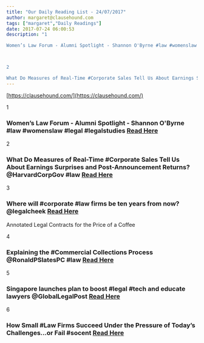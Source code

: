 ```yaml
---
title: "Our Daily Reading List - 24/07/2017"
author: margaret@clausehound.com
tags: ["margaret","Daily Readings"]
date: 2017-07-24 06:00:53
description: "1

Women’s Law Forum - Alumni Spotlight - Shannon O'Byrne #law #womenslaw #legal #legalstudies Read Here



2

What Do Measures of Real-Time #Corporate Sales Tell Us About Earnings Surprises and Post..."
---
```


[https://clausehound.com/](https://clausehound.com/)

1

### Women’s Law Forum - Alumni Spotlight - Shannon O'Byrne #law #womenslaw #legal #legalstudies [Read Here](http://ualbertalaw.typepad.com/faculty/2017/07/womens-law-forum-alumni-spotlight-shannon-obyrne.html)

2

### What Do Measures of Real-Time #Corporate Sales Tell Us About Earnings Surprises and Post-Announcement Returns? @HarvardCorpGov #law [Read Here](https://goo.gl/EuNucp)

3

### Where will #corporate #law firms be ten years from now? @legalcheek [Read Here](https://goo.gl/UjJnU6)

Annotated Legal Contracts
for the Price of a Coffee

4

### Explaining the #Commercial Collections Process @RonaldPSlatesPC #law [Read Here](https://goo.gl/ByGvLV)

5

### Singapore launches plan to boost #legal #tech and educate lawyers @GlobalLegalPost [Read Here](https://goo.gl/s7D6oB)

6

### How Small #Law Firms Succeed Under the Pressure of Today’s Challenges…or Fail #socent  [Read Here](https://goo.gl/xGh5Yb)